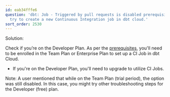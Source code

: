```yaml
---
id: eab34fffe6
question: 'dbt: Job - Triggered by pull requests is disabled prerequisites when I
  try to create a new Continuous Integration job in dbt cloud.'
sort_order: 2530
---
```


Solution:

Check if you’re on the Developer Plan. As per the [prerequisites](https://docs.getdbt.com/docs/deploy/ci-jobs#prerequisites), you'll need to be enrolled in the Team Plan or Enterprise Plan to set up a CI Job in dbt Cloud.

- If you're on the Developer Plan, you'll need to upgrade to utilize CI Jobs.

Note: A user mentioned that while on the Team Plan (trial period), the option was still disabled. In this case, you might try other troubleshooting steps for the Developer (free) plan.